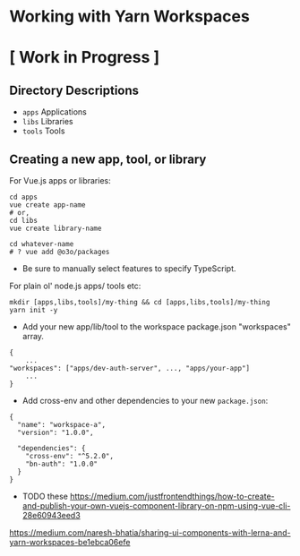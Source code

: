 # Working with Yarn Workspaces
# [ Work in Progress ]

## Directory Descriptions
* `apps` Applications
* `libs` Libraries
* `tools` Tools

## Creating a new app, tool, or library
For Vue.js apps or libraries:
```
cd apps
vue create app-name
# or,
cd libs
vue create library-name

cd whatever-name
# ? vue add @o3o/packages
```
* Be sure to manually select features to specify TypeScript.

For plain ol' node.js apps/ tools etc:
```
mkdir [apps,libs,tools]/my-thing && cd [apps,libs,tools]/my-thing
yarn init -y
```

* Add your new app/lib/tool to the workspace package.json "workspaces" array.
```
{
    ...
"workspaces": ["apps/dev-auth-server", ..., "apps/your-app"]
    ...
}
```

* Add cross-env and other dependencies to your new `package.json`:
```
{
  "name": "workspace-a",
  "version": "1.0.0",

  "dependencies": {
    "cross-env": "^5.2.0",
    "bn-auth": "1.0.0"
  }
}
```

* TODO these
https://medium.com/justfrontendthings/how-to-create-and-publish-your-own-vuejs-component-library-on-npm-using-vue-cli-28e60943eed3

https://medium.com/naresh-bhatia/sharing-ui-components-with-lerna-and-yarn-workspaces-be1ebca06efe
